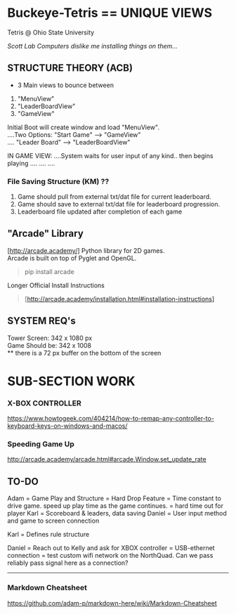 # Buckeye-Tetris  == UNIQUE VIEWS
Tetris @ Ohio State University

*Scott Lab Computers dislike me installing things on them...*

## STRUCTURE THEORY (ACB)

- 3 Main views to bounce between  
1. "MenuView"  
2. "LeaderBoardView"  
3. "GameView"  

Initial Boot will create window and load "MenuView".  
....Two Options: "Start Game"    --> "GameView"  
....             "Leader Board"  --> "LeaderBoardView"  

IN GAME VIEW:
....System waits for user input of any kind.. then begins playing
....
....
....

### File Saving Structure (KM) ??  
1. Game should pull from external txt/dat file for current leaderboard.  
2. Game should save to external txt/dat file for leaderboard progression.  
3. Leaderboard file updated after completion of each game  




## "Arcade" Library
[http://arcade.academy/]
Python library for 2D games.  
Arcade is built on top of Pyglet and OpenGL.  

> pip install arcade

Longer Official Install Instructions
> [http://arcade.academy/installation.html#installation-instructions]



## SYSTEM REQ's
Tower Screen:     342 x 1080 px  
Game Should be:   342 x 1008  
** there is a 72 px buffer on the bottom of the screen  

# SUB-SECTION WORK
### X-BOX CONTROLLER
https://www.howtogeek.com/404214/how-to-remap-any-controller-to-keyboard-keys-on-windows-and-macos/

### Speeding Game Up
http://arcade.academy/arcade.html#arcade.Window.set_update_rate

## TO-DO
Adam = Game Play and Structure
     = Hard Drop Feature
     = Time constant to drive game. speed up play time as the game continues.
     = hard time out for player
Karl = Scoreboard & leaders, data saving
Daniel = User input method and game to screen connection

Karl = Defines rule structure

Daniel = Reach out to Kelly and ask for XBOX controller
       = USB-ethernet connection
       = test custom wifi network on the NorthQuad. Can we pass reliably pass signal here as a connection?
       
-----------------------------------------------  
### Markdown Cheatsheet
https://github.com/adam-p/markdown-here/wiki/Markdown-Cheatsheet
